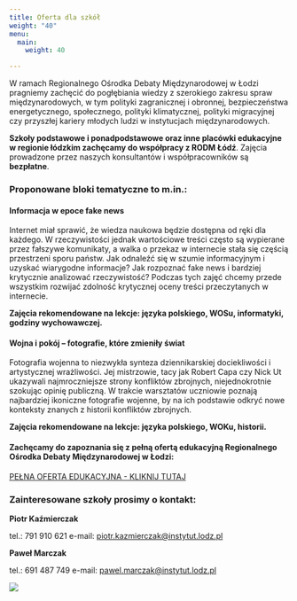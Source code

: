 ```yaml
---
title: Oferta dla szkół
weight: "40"
menu:
  main:
    weight: 40

---
```

W ramach Regionalnego Ośrodka Debaty Międzynarodowej w Łodzi pragniemy zachęcić do pogłębiania wiedzy z szerokiego zakresu spraw międzynarodowych, w tym polityki zagranicznej i obronnej, bezpieczeństwa energetycznego, społecznego, polityki klimatycznej, polityki migracyjnej czy przyszłej kariery młodych ludzi w instytucjach międzynarodowych.

**Szkoły podstawowe i ponadpodstawowe oraz inne placówki edukacyjne w regionie łódzkim zachęcamy do współpracy z RODM Łódź**. Zajęcia prowadzone przez naszych konsultantów i współpracowników są **bezpłatne**.

### Proponowane bloki tematyczne to m.in.:

#### Informacja w epoce fake news

Internet miał sprawić, że wiedza naukowa będzie dostępna od ręki dla każdego. W rzeczywistości jednak wartościowe treści często są wypierane przez fałszywe komunikaty, a walka o przekaz w internecie stała się częścią przestrzeni sporu państw. Jak odnaleźć się w szumie informacyjnym i uzyskać wiarygodne informacje? Jak rozpoznać fake news i bardziej krytycznie analizować rzeczywistość? Podczas tych zajęć chcemy przede wszystkim rozwijać zdolność krytycznej oceny treści przeczytanych w internecie.

**Zajęcia rekomendowane na lekcje: języka polskiego, WOSu, informatyki, godziny wychowawczej.**

#### Wojna i pokój – fotografie, które zmieniły świat

Fotografia wojenna to niezwykła synteza dziennikarskiej dociekliwości i artystycznej wrażliwości. Jej mistrzowie, tacy jak Robert Capa czy Nick Ut ukazywali najmroczniejsze strony konfliktów zbrojnych, niejednokrotnie szokując opinię publiczną. W trakcie warsztatów uczniowie poznają najbardziej ikoniczne fotografie wojenne, by na ich podstawie odkryć nowe konteksty znanych z historii konfliktów zbrojnych.

**Zajęcia rekomendowane na lekcje: języka polskiego, WOKu, historii.**

#### Zachęcamy do zapoznania się z pełną ofertą edukacyjną Regionalnego Ośrodka Debaty Międzynarodowej w Łodzi:

[PEŁNA OFERTA EDUKACYJNA - KLIKNIJ TUTAJ](https://issuu.com/rodmlodzkie/docs/oferta_edukacyjna_rodm_lodz_2019 "Oferta edukacyjna RODM")

### Zainteresowane szkoły prosimy o kontakt:

**Piotr Kaźmierczak**

tel.: 791 910 621 e-mail: piotr.kazmierczak@instytut.lodz.pl

**Paweł Marczak**

tel.: 691 487 749 e-mail: pawel.marczak@instytut.lodz.pl

![](https://res.cloudinary.com/inspro/image/upload/v1567424270/rodm/spreads_ip0b9x.gif)